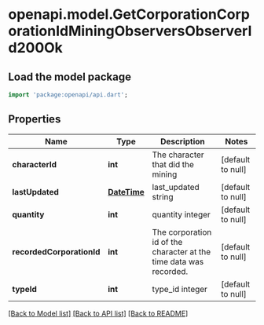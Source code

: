 # openapi.model.GetCorporationCorporationIdMiningObserversObserverId200Ok

## Load the model package
```dart
import 'package:openapi/api.dart';
```

## Properties
Name | Type | Description | Notes
------------ | ------------- | ------------- | -------------
**characterId** | **int** | The character that did the mining  | [default to null]
**lastUpdated** | [**DateTime**](DateTime.md) | last_updated string | [default to null]
**quantity** | **int** | quantity integer | [default to null]
**recordedCorporationId** | **int** | The corporation id of the character at the time data was recorded.  | [default to null]
**typeId** | **int** | type_id integer | [default to null]

[[Back to Model list]](../README.md#documentation-for-models) [[Back to API list]](../README.md#documentation-for-api-endpoints) [[Back to README]](../README.md)


